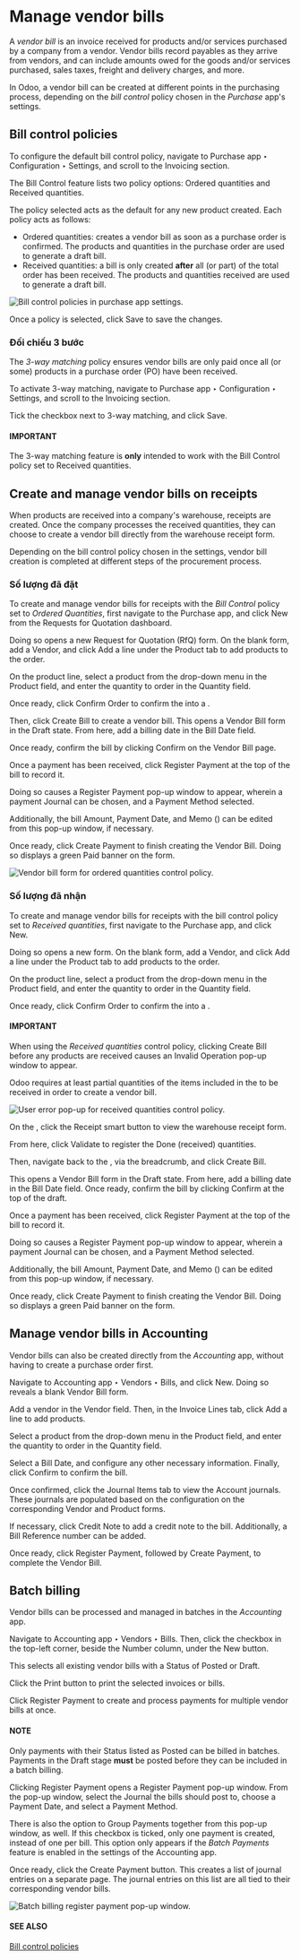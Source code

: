 # Manage vendor bills

A *vendor bill* is an invoice received for products and/or services purchased by a company from a
vendor. Vendor bills record payables as they arrive from vendors, and can include amounts owed for
the goods and/or services purchased, sales taxes, freight and delivery charges, and more.

In Odoo, a vendor bill can be created at different points in the purchasing process, depending on
the *bill control* policy chosen in the *Purchase* app's settings.

## Bill control policies

To configure the default bill control policy, navigate to Purchase app ‣
Configuration ‣ Settings, and scroll to the Invoicing section.

The Bill Control feature lists two policy options: Ordered quantities and
Received quantities.

The policy selected acts as the default for any new product created. Each policy acts as follows:

- Ordered quantities: creates a vendor bill as soon as a purchase order is confirmed.
  The products and quantities in the purchase order are used to generate a draft bill.
- Received quantities: a bill is only created **after** all (or part) of the total order
  has been received. The products and quantities received are used to generate a draft bill.

![Bill control policies in purchase app settings.](../../../../_images/manage-configuration-settings.png)

Once a policy is selected, click Save to save the changes.

### Đối chiếu 3 bước

The *3-way matching* policy ensures vendor bills are only paid once all (or some) products in a
purchase order (PO) have been received.

To activate 3-way matching, navigate to Purchase app ‣ Configuration ‣
Settings, and scroll to the Invoicing section.

Tick the checkbox next to 3-way matching, and click Save.

#### IMPORTANT
The 3-way matching feature is **only** intended to work with the Bill
Control policy set to Received quantities.

## Create and manage vendor bills on receipts

When products are received into a company's warehouse, receipts are created. Once the company
processes the received quantities, they can choose to create a vendor bill directly from the
warehouse receipt form.

Depending on the bill control policy chosen in the settings, vendor bill creation is completed at
different steps of the procurement process.

### Số lượng đã đặt

To create and manage vendor bills for receipts with the *Bill Control* policy set to *Ordered
Quantities*, first navigate to the Purchase app, and click New from the
Requests for Quotation dashboard.

Doing so opens a new Request for Quotation (RfQ) form. On the blank  form, add a
Vendor, and click Add a line under the Product tab to add
products to the order.

On the product line, select a product from the drop-down menu in the Product field, and
enter the quantity to order in the Quantity field.

Once ready, click Confirm Order to confirm the  into a .

Then, click Create Bill to create a vendor bill. This opens a Vendor Bill
form in the Draft state. From here, add a billing date in the Bill Date
field.

Once ready, confirm the bill by clicking Confirm on the Vendor Bill page.

Once a payment has been received, click Register Payment at the top of the bill to
record it.

Doing so causes a Register Payment pop-up window to appear, wherein a payment
Journal can be chosen, and a Payment Method selected.

Additionally, the bill Amount, Payment Date, and Memo
() can be edited from this pop-up window, if necessary.

Once ready, click Create Payment to finish creating the Vendor Bill. Doing
so displays a green Paid banner on the  form.

![Vendor bill form for ordered quantities control policy.](../../../../_images/manage-draft-vendor-bill.png)

### Số lượng đã nhận

To create and manage vendor bills for receipts with the bill control policy set to *Received
quantities*, first navigate to the Purchase app, and click New.

Doing so opens a new  form. On the blank  form, add a Vendor, and click
Add a line under the Product tab to add products to the order.

On the product line, select a product from the drop-down menu in the Product field, and
enter the quantity to order in the Quantity field.

Once ready, click Confirm Order to confirm the  into a .

#### IMPORTANT
When using the *Received quantities* control policy, clicking Create Bill before any
products are received causes an Invalid Operation pop-up window to appear.

Odoo requires at least partial quantities of the items included in the  to be received in
order to create a vendor bill.

![User error pop-up for received quantities control policy.](../../../../_images/manage-user-error-popup.png)

On the , click the Receipt smart button to view the warehouse receipt form.

From here, click Validate to register the Done (received) quantities.

Then, navigate back to the , via the breadcrumb, and click Create Bill.

This opens a Vendor Bill form in the Draft state. From here, add a billing
date in the Bill Date field. Once ready, confirm the bill by clicking
Confirm at the top of the draft.

Once a payment has been received, click Register Payment at the top of the bill to
record it.

Doing so causes a Register Payment pop-up window to appear, wherein a payment
Journal can be chosen, and a Payment Method selected.

Additionally, the bill Amount, Payment Date, and Memo
() can be edited from this pop-up window, if necessary.

Once ready, click Create Payment to finish creating the Vendor Bill. Doing
so displays a green Paid banner on the  form.

## Manage vendor bills in Accounting

Vendor bills can also be created directly from the *Accounting* app, without having to create a
purchase order first.

Navigate to Accounting app ‣ Vendors ‣ Bills, and click New. Doing
so reveals a blank Vendor Bill form.

Add a vendor in the Vendor field. Then, in the Invoice Lines tab, click
Add a line to add products.

Select a product from the drop-down menu in the Product field, and enter the quantity to
order in the Quantity field.

Select a Bill Date, and configure any other necessary information. Finally, click
Confirm to confirm the bill.

Once confirmed, click the Journal Items tab to view the Account journals.
These journals are populated based on the configuration on the corresponding Vendor and
Product forms.

If necessary, click Credit Note to add a credit note to the bill. Additionally, a
Bill Reference number can be added.

Once ready, click Register Payment, followed by Create Payment, to complete
the Vendor Bill.

## Batch billing

Vendor bills can be processed and managed in batches in the *Accounting* app.

Navigate to Accounting app ‣ Vendors ‣ Bills. Then, click the
checkbox in the top-left corner, beside the Number column, under the
New button.

This selects all existing vendor bills with a Status of Posted or
Draft.

Click the <i class="fa fa-print"></i> Print button to print the selected invoices or bills.

Click Register Payment to create and process payments for multiple vendor bills at once.

#### NOTE
Only payments with their Status listed as Posted can be billed in
batches. Payments in the Draft stage **must** be posted before they can be included
in a batch billing.

Clicking Register Payment opens a Register Payment pop-up window. From the
pop-up window, select the Journal the bills should post to, choose a Payment
Date, and select a Payment Method.

There is also the option to Group Payments together from this pop-up window, as well. If
this checkbox is ticked, only one payment is created, instead of one per bill. This option only
appears if the *Batch Payments* feature is enabled in the settings of the
Accounting app.

Once ready, click the Create Payment button. This creates a list of journal entries on a
separate page. The journal entries on this list are all tied to their corresponding vendor bills.

![Batch billing register payment pop-up window.](../../../../_images/manage-batch-billing.png)

#### SEE ALSO
[Bill control policies](control_bills.md)
